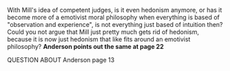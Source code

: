 
With Mill's idea of competent judges, is it even hedonism anymore, or has it become more of a emotivist moral philosophy when everything is based of "observation and experience", is not everything just based of intuition then? Could you not argue that Mill just pretty much gets rid of hedonism, because it is now just hedonism that like fits around an emotivist philosophy?
**Anderson points out the same at page 22**

QUESTION ABOUT Anderson page 13



